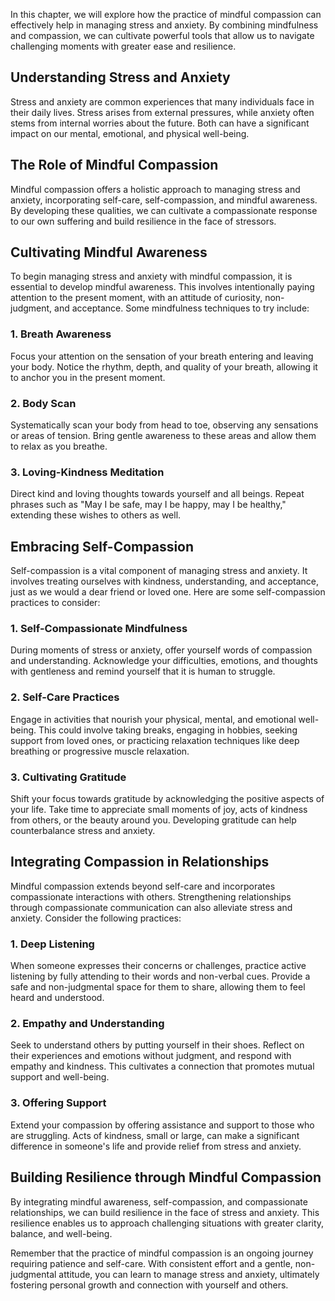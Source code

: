 
In this chapter, we will explore how the practice of mindful compassion can effectively help in managing stress and anxiety. By combining mindfulness and compassion, we can cultivate powerful tools that allow us to navigate challenging moments with greater ease and resilience.

Understanding Stress and Anxiety
--------------------------------

Stress and anxiety are common experiences that many individuals face in their daily lives. Stress arises from external pressures, while anxiety often stems from internal worries about the future. Both can have a significant impact on our mental, emotional, and physical well-being.

The Role of Mindful Compassion
------------------------------

Mindful compassion offers a holistic approach to managing stress and anxiety, incorporating self-care, self-compassion, and mindful awareness. By developing these qualities, we can cultivate a compassionate response to our own suffering and build resilience in the face of stressors.

Cultivating Mindful Awareness
-----------------------------

To begin managing stress and anxiety with mindful compassion, it is essential to develop mindful awareness. This involves intentionally paying attention to the present moment, with an attitude of curiosity, non-judgment, and acceptance. Some mindfulness techniques to try include:

### 1. Breath Awareness

Focus your attention on the sensation of your breath entering and leaving your body. Notice the rhythm, depth, and quality of your breath, allowing it to anchor you in the present moment.

### 2. Body Scan

Systematically scan your body from head to toe, observing any sensations or areas of tension. Bring gentle awareness to these areas and allow them to relax as you breathe.

### 3. Loving-Kindness Meditation

Direct kind and loving thoughts towards yourself and all beings. Repeat phrases such as "May I be safe, may I be happy, may I be healthy," extending these wishes to others as well.

Embracing Self-Compassion
-------------------------

Self-compassion is a vital component of managing stress and anxiety. It involves treating ourselves with kindness, understanding, and acceptance, just as we would a dear friend or loved one. Here are some self-compassion practices to consider:

### 1. Self-Compassionate Mindfulness

During moments of stress or anxiety, offer yourself words of compassion and understanding. Acknowledge your difficulties, emotions, and thoughts with gentleness and remind yourself that it is human to struggle.

### 2. Self-Care Practices

Engage in activities that nourish your physical, mental, and emotional well-being. This could involve taking breaks, engaging in hobbies, seeking support from loved ones, or practicing relaxation techniques like deep breathing or progressive muscle relaxation.

### 3. Cultivating Gratitude

Shift your focus towards gratitude by acknowledging the positive aspects of your life. Take time to appreciate small moments of joy, acts of kindness from others, or the beauty around you. Developing gratitude can help counterbalance stress and anxiety.

Integrating Compassion in Relationships
---------------------------------------

Mindful compassion extends beyond self-care and incorporates compassionate interactions with others. Strengthening relationships through compassionate communication can also alleviate stress and anxiety. Consider the following practices:

### 1. Deep Listening

When someone expresses their concerns or challenges, practice active listening by fully attending to their words and non-verbal cues. Provide a safe and non-judgmental space for them to share, allowing them to feel heard and understood.

### 2. Empathy and Understanding

Seek to understand others by putting yourself in their shoes. Reflect on their experiences and emotions without judgment, and respond with empathy and kindness. This cultivates a connection that promotes mutual support and well-being.

### 3. Offering Support

Extend your compassion by offering assistance and support to those who are struggling. Acts of kindness, small or large, can make a significant difference in someone's life and provide relief from stress and anxiety.

Building Resilience through Mindful Compassion
----------------------------------------------

By integrating mindful awareness, self-compassion, and compassionate relationships, we can build resilience in the face of stress and anxiety. This resilience enables us to approach challenging situations with greater clarity, balance, and well-being.

Remember that the practice of mindful compassion is an ongoing journey requiring patience and self-care. With consistent effort and a gentle, non-judgmental attitude, you can learn to manage stress and anxiety, ultimately fostering personal growth and connection with yourself and others.

